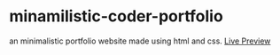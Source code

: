 # minamilistic-coder-portfolio

an minimalistic portfolio website made using html and css.
[Live Preview](https://ayush24k.github.io/oldstyle-portfolio/)
